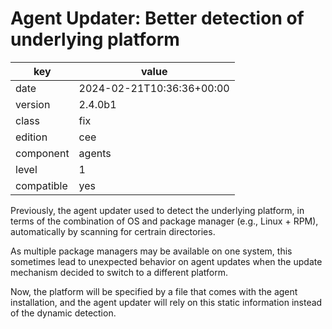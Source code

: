 [//]: # (werk v2)
# Agent Updater: Better detection of underlying platform

key        | value
---------- | ---
date       | 2024-02-21T10:36:36+00:00
version    | 2.4.0b1
class      | fix
edition    | cee
component  | agents
level      | 1
compatible | yes

Previously, the agent updater used to detect the underlying platform,
in terms of the combination of OS and package manager (e.g., Linux + RPM),
automatically by scanning for certrain directories.

As multiple package managers may be available on one system, this sometimes
lead to unexpected behavior on agent updates when the update mechanism decided
to switch to a different platform.

Now, the platform will be specified by a file that comes with the agent installation,
and the agent updater will rely on this static information instead of the dynamic detection.

